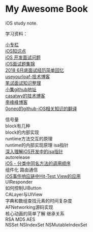# My Awesome Book

iOS study note.

学习资料：  
 
[小专栏](https://xiaozhuanlan.com/me/subscribes)  
[iOS知识点](https://coding.net/u/kiushuo/p/lijian/git/blob/master/iOS%E7%9F%A5%E8%AF%86%E7%82%B9.pdf)  
[iOS 开发面试问题](https://github.com/lzyy/iOS-Developer-Interview-Questions)  
[iOS面试题集锦](https://github.com/ChenYilong/iOSInterviewQuestions)  
[2018 6月底面试经历简单回忆](https://www.jianshu.com/p/7b0eb24b567b)  
[useyourloaf-技术博客](https://useyourloaf.com/)  
[笔试面试知识整理](https://hit-alibaba.github.io/interview/)  
[小集github地址](https://github.com/awesome-tips)    
[casatwy的技术博客](https://casatwy.com)  
[李峰峰博客](https://imlifengfeng.github.io/archives/)  
[0oneo的github-iOS相关知识的翻译](https://github.com/0oneo/iOSTranslation)

信号量  
block有几种  
block的内部实现  
runtime方法交互的原理  
runtime的内部实现原理 isa指针  
[深入理解iOS开发中的isa指针](https://www.jianshu.com/p/9e975a1cab93)  
autorelease  
[iOS - 分类中同名方法的调用顺序](https://blog.csdn.net/appleLg/article/details/79931742)  
组件化 路由通信  
[iOS事件响应链中Hit-Test View的应用](https://www.jianshu.com/p/d8512dff2b3e)  
UIResponder  
如何控制UIButton  
CALayer与UIView  
字典和数组查找元素的时间复杂度  
AFNetworking源码实现  
核心动画的简单了解 继承关系  
RSA MD5 AES  
NSSet NSIndexSet NSMutableIndexSet  
